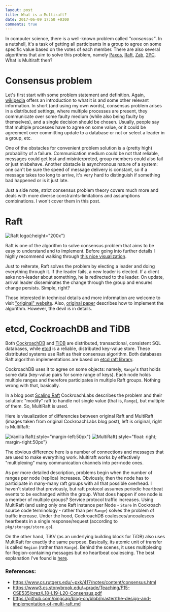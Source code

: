 ```yaml
---
layout: post
title: What is a Multiraft?
date: 2017-06-09 17:50 +0300
comments: true
---
```


In computer science, there is a well-known problem called _"consensus"_. In a nutshell, it's a task of getting all participants in a group to agree on some specific value based on the votes of each member. There are also several algorithms that aim to solve this problem, namely [Paxos][paxos-wiki], [Raft][raft-wiki], [Zab][zab], [2PC][2pc-wiki]. What is Multiraft then?

# Consensus problem

Let's first start with some problem statement and definition. Again, [wikipedia][consensus-wiki] offers an introduction to what it is and some other relevant information. In short (and using my own words), consensus problem arises in a distributed settings, where multiple processes are present, they communicate over some faulty medium (while also being faulty by themselves), and a single decision should be chosen. Usually, people say that multiple processes have to agree on some value, or it could be agreement over committing update to a database or not or select a leader in a group, etc.

One of the obstacles for convenient problem solution is a (pretty high) probability of a failure. Communication medium could be not that reliable, messages could get lost and misinterpreted, group members could also fail or just misbehave. Another obstacle is asynchronous nature of a system: one can't be sure the speed of message delivery is constant, so if a message takes too long to arrive, it's very hard to distinguish if something bad happened or is it just late.

Just a side note, strict consensus problem theory covers much more and deals with more diverse constraints-limitations and assumptions combinations. I won't cover them in this post.

# Raft

![Raft logo](https://raft.github.io/logo/annie-solo.png){:height="200x"}

Raft is one of the algorithm to solve consensus problem that aims to be easy to understand and to implement. Before going into further details I highly recommend walking through [this nice visualization](http://thesecretlivesofdata.com/raft/).

Just to reiterate, Raft solves the problem by electing a leader and doing everything through it. If the leader fails, a new leader is elected. If a client asks non-leader about something, he is redirected to the leader. On update, arrival leader disseminates the change through the group and ensures change persists. Simple, right?

Those interested in technical details and more information are welcome to visit ["original" website][raft]. Also, [original paper](https://ramcloud.stanford.edu/wiki/download/attachments/11370504/raft.pdf) describes how to implement the algorithm. However, the devil is in details.

# etcd, CockroachDB and TiDB

Both [CockroachDB](https://github.com/cockroachdb/cockroach) and [TiDB](https://github.com/pingcap/tidb) are distributed, transactional, consistent SQL databases, while [etcd](https://github.com/coreos/etcd) is a reliable, distributed key-value store. These distributed systems use Raft as their consensus algorithm. Both databases Raft algorithm implementations are based on [etcd raft library](https://github.com/coreos/etcd/tree/master/raft).

CockroachDB uses it to agree on some objects: namely, `Range`'s that holds some data (key-value pairs for some range of keys). Each node holds multiple ranges and therefore participates in multiple Raft groups. Nothing wrong with that, basically.

In a blog post [Scaling Raft](https://www.cockroachlabs.com/blog/scaling-raft/) CockroachLabs describes the problem and their solution: "modify" raft to handle not single value (that is, `Range`), but multiple of them. So, MultiRaft is used.

Here is visualization of differencies between original Raft and MultiRaft (images taken from original CockroachLabs blog post), left is original, right is MultiRaft:

![Vanilla Raft](https://www.cockroachlabs.com/uploads/2015/06/multinode2-300x216.png){:style="margin-left:50px"}
![MultiRaft](https://www.cockroachlabs.com/uploads/2015/06/multinode3-300x212.png){:style="float: right; margin-right:50px"}

The obvious difference here is a number of connections and messages that are used to make everything work. Multiraft works by effectively "multiplexing" many communication channels into per-node ones.

As per more detailed description, problems begin when the number of ranges per node (replica) increases. Obviously, then the node has to participate in many-many raft groups with all that possible overhead. I haven't stated that previously, but raft protocol assumes periodic heartbeat events to be exchanged within the group. What does happen if one node is a member of multiple groups? Service protocol traffic increases. Using MultiRaft (and using only one Raft instance per Node  - `Store` in Cockroach source code terminology - rather than per `Range`) solves the problem of traffic increase. Under the hood, CockroachDB coalesces/uncoalesces heartbeats in a single response/request (according to `pkg/storage/store.go`).

On the other hand, TiKV (as an underlying building block for TiDB) also uses MultiRaft for exactly the same purpose. Basically, its atomic unit of transfer is called `Region` (rather than `Range`). Behind the scenes, it uses multiplexing for Region-containing messages but no heartbeat coalescing. The best explanation I've found is [here](https://groups.google.com/forum/#!topic/tidb-user/uQXlBnTxsoI).

### References:

 * <https://www.cs.rutgers.edu/~pxk/417/notes/content/consensus.html>
 * <https://www3.cs.stonybrook.edu/~prade/Teaching/F15-CSE535/prez/L18-L19-L20-Consensus.pdf>
 * <https://github.com/pingcap/blog-cn/blob/master/the-design-and-implementation-of-multi-raft.md>


[paxos-wiki]: https://en.wikipedia.org/wiki/Paxos_(computer_science)
[raft-wiki]: https://en.wikipedia.org/wiki/Raft_(computer_science)
[zab]: http://zookeeper.apache.org/doc/r3.3.6/zookeeperInternals.html
[consensus-wiki]: https://en.wikipedia.org/wiki/Consensus_(computer_science)
[2pc-wiki]: https://en.wikipedia.org/wiki/Two-phase_commit_protocol
[raft]: https://raft.github.io/
